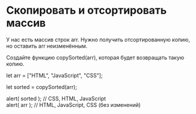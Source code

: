 # Скопировать и отсортировать массив                                            <br/>

У нас есть массив строк arr. Нужно получить отсортированную копию,              <br/>
но оставить arr неизменённым.                                                   <br/>

Создайте функцию copySorted(arr), которая будет возвращать такую копию.         <br/>

let arr = ["HTML", "JavaScript", "CSS"];                                        <br/>

let sorted = copySorted(arr);                                                   <br/>

alert( sorted ); // CSS, HTML, JavaScript                                       <br/>
alert( arr ); // HTML, JavaScript, CSS (без изменений)                          <br/>